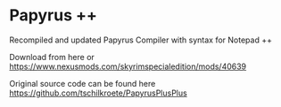 # Papyrus ++
Recompiled and updated Papyrus Compiler with syntax for Notepad ++

Download from here or https://www.nexusmods.com/skyrimspecialedition/mods/40639

Original source code can be found here https://github.com/tschilkroete/PapyrusPlusPlus
